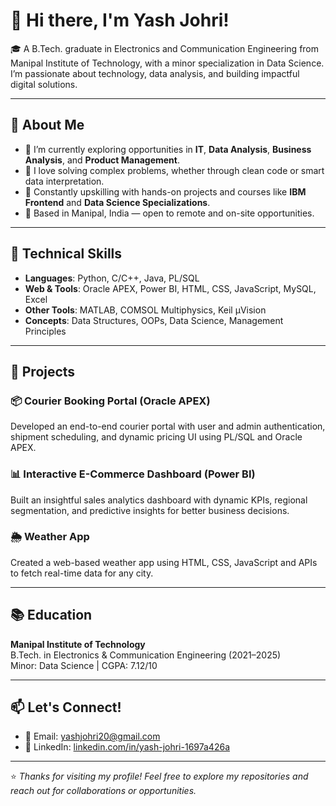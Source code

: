 # 👋 Hi there, I'm Yash Johri!

🎓 A B.Tech. graduate in Electronics and Communication Engineering from Manipal Institute of Technology, with a minor specialization in Data Science. I’m passionate about technology, data analysis, and building impactful digital solutions.

---

## 💼 About Me

- 🔭 I’m currently exploring opportunities in **IT**, **Data Analysis**, **Business Analysis**, and **Product Management**.
- 🧠 I love solving complex problems, whether through clean code or smart data interpretation.
- 🌱 Constantly upskilling with hands-on projects and courses like **IBM Frontend** and **Data Science Specializations**.
- 📍 Based in Manipal, India — open to remote and on-site opportunities.

---

## 🔧 Technical Skills

- **Languages**: Python, C/C++, Java, PL/SQL  
- **Web & Tools**: Oracle APEX, Power BI, HTML, CSS, JavaScript, MySQL, Excel  
- **Other Tools**: MATLAB, COMSOL Multiphysics, Keil µVision  
- **Concepts**: Data Structures, OOPs, Data Science, Management Principles

---

## 🚀 Projects

### 📦 Courier Booking Portal (Oracle APEX)
Developed an end-to-end courier portal with user and admin authentication, shipment scheduling, and dynamic pricing UI using PL/SQL and Oracle APEX.

### 📊 Interactive E-Commerce Dashboard (Power BI)
Built an insightful sales analytics dashboard with dynamic KPIs, regional segmentation, and predictive insights for better business decisions.

### 🌦️ Weather App
Created a web-based weather app using HTML, CSS, JavaScript and APIs to fetch real-time data for any city.

---

## 📚 Education

**Manipal Institute of Technology**  
B.Tech. in Electronics & Communication Engineering (2021–2025)  
Minor: Data Science | CGPA: 7.12/10

---

## 📫 Let's Connect!

- 📧 Email: [yashjohri20@gmail.com](mailto:yashjohri20@gmail.com)  
- 🔗 LinkedIn: [linkedin.com/in/yash-johri-1697a426a](https://www.linkedin.com/in/yash-johri-1697a426a)

---

⭐ *Thanks for visiting my profile! Feel free to explore my repositories and reach out for collaborations or opportunities.*  
